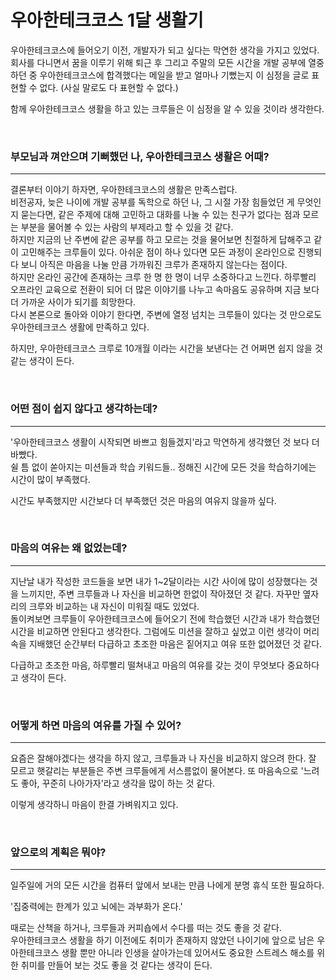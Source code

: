 # 우아한테크코스 1달 생활기

우아한테크코스에 들어오기 이전, 개발자가 되고 싶다는 막연한 생각을 가지고 있었다. 회사를 다니면서 꿈을 이루기 위해 퇴근 후 그리고 주말의 모든 시간을 개발 공부에 열중 하던 중 우아한테크코스에 합격했다는 메일을 받고 얼마나 기뻤는지 이 심정을 글로 표현할 수 없다. (사실 말로도 다 표현할 수 없다.)
<br />

함께 우아한테크코스 생활을 하고 있는 크루들은 이 심정을 알 수 있을 것이라 생각한다.

<br />

### 부모님과 껴안으며 기뻐했던 나, 우아한테크코스 생활은 어때?

---

결론부터 이야기 하자면, 우아한테크코스의 생활은 만족스럽다.
<br />
비전공자, 늦은 나이에 개발 공부를 독학으로 하던 나, 그 시절 가장 힘들었던 게 무엇인지 묻는다면, 같은 주제에 대해 고민하고 대화를 나눌 수 있는 친구가 없다는 점과 모르는 부분을 물어볼 수 있는 사람의 부제라고 할 수 있을 것 같다.
<br />
하지만 지금의 난 주변에 같은 공부를 하고 모르는 것을 물어보면 친절하게 답해주고 같이 고민해주는 크루들이 있다. 아쉬운 점이 하나 있다면 모든 과정이 온라인으로 진행되다 보니 아직은 마음을 나눌 만큼 가까워진 크루가 존재하지 않는다는 점이다.
<br />
하지만 온라인 공간에 존재하는 크루 한 명 한 명이 너무 소중하다고 느낀다. 하루빨리 오프라인 교육으로 전환이 되어 더 많은 이야기를 나누고 속마음도 공유하며 지금 보다 더 가까운 사이가 되기를 희망한다.
<br />
다시 본론으로 돌아와 이야기 한다면, 주변에 열정 넘치는 크루들이 있다는 것 만으로도 우아한테크코스 생활에 만족하고 있다.
<br />

하지만, 우아한테크코스 크루로 10개월 이라는 시간을 보낸다는 건 어쩌면 쉽지 않을 것 같는 생각이 든다.

<br />

### 어떤 점이 쉽지 않다고 생각하는데?

---

'우아한테크코스 생활이 시작되면 바쁘고 힘들겠지'라고 막연하게 생각했던 것 보다 더 바빴다.
<br />
쉴 틈 없이 쏟아지는 미션들과 학습 키워드들.. 정해진 시간에 모든 것을 학습하기에는 시간이 많이 부족했다.
<br />

시간도 부족했지만 시간보다 더 부족했던 것은 마음의 여유지 않을까 싶다.

<br />

### 마음의 여유는 왜 없었는데?

---

지난날 내가 작성한 코드들을 보면 내가 1~2달이라는 시간 사이에 많이 성장했다는 것을 느끼지만, 주변 크루들과 나 자신을 비교하면 한없이 작아졌던 것 같다. 자꾸만 옆자리의 크루와 비교하는 내 자신이 미워질 때도 있었다.
<br />
돌이켜보면 크루들이 우아한테크코스에 들어오기 전에 학습했던 시간과 내가 학습했던 시간을 비교하면 안된다고 생각한다. 그럼에도 미션을 잘하고 싶었고 이런 생각이 머리 속을 지배했던 순간부터 다급하고 초조한 마음은 짙어지고 여유 또한 없어졌던 것 같다.
<br />

다급하고 초조한 마음, 하루빨리 떨쳐내고 마음의 여유를 갖는 것이 무엇보다 중요하다고 생각이 든다.

<br />

### 어떻게 하면 마음의 여유를 가질 수 있어?

---

요즘은 잘해야겠다는 생각을 하지 않고, 크루들과 나 자신을 비교하지 않으려 한다. 잘 모르고 햇갈리는 부분들은 주변 크루들에게 서스름없이 물어본다. 또 마음속으로 '느려도 좋아, 꾸준히 나아가자'라고 생각을 많이 하는 것 같다.
<br />

이렇게 생각하니 마음이 한결 가벼워지고 있다.

<br />

### 앞으로의 계획은 뭐야?

---

일주일에 거의 모든 시간을 컴퓨터 앞에서 보내는 만큼 나에게 분명 휴식 또한 필요하다.

'집중력에는 한계가 있고 뇌에는 과부화가 온다.'

때로는 산책을 하거나, 크루들과 커피숍에서 수다를 떠는 것도 좋을 것 같다.
<br />
우아한테크코스 생활을 하기 이전에도 취미가 존재하지 않았던 나이기에 앞으로 남은 우아한테크코스 생활 뿐만 아니라 인생을 살아가는데 있어서도 중요한 스트레스 해소를 위한 취미를 만들어 보는 것도 좋을 것 같다는 생각이 든다.
